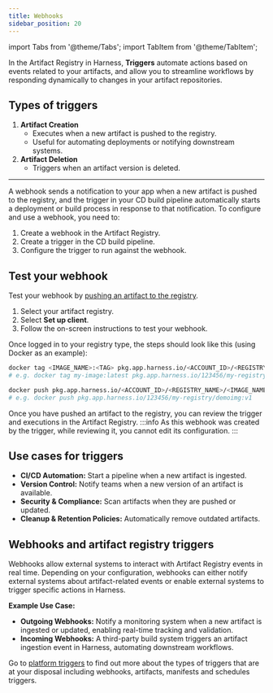 ```yaml
---
title: Webhooks
sidebar_position: 20
---
```


import Tabs from '@theme/Tabs';
import TabItem from '@theme/TabItem';

In the Artifact Registry in Harness, **Triggers** automate actions based on events related to your artifacts, and allow you to streamline workflows by responding dynamically to changes in your artifact repositories.

## Types of triggers
1. **Artifact Creation**
    - Executes when a new artifact is pushed to the registry.
    - Useful for automating deployments or notifying downstream systems.
2. **Artifact Deletion**
    - Triggers when an artifact version is deleted.
---
A webhook sends a notification to your app when a new artifact is pushed to the registry, and the trigger in your CD build pipeline automatically starts a deployment or build process in response to that notification.
To configure and use a webhook, you need to:

1. Create a webhook in the Artifact Registry.
2. Create a trigger in the CD build pipeline.
3. Configure the trigger to run against the webhook.

<Tabs>
<TabItem value="Add a webhook">
<DocVideo src="https://app.tango.us/app/embed/291ffc6f-26a4-4868-b0a7-946654e13bba" title="Creating a New Webhook in Harness Workspaces" />
</TabItem>
<TabItem value="Artifact source">
<DocVideo src="https://app.tango.us/app/embed/b82ecc59-130a-4c96-a7cb-c96c66d5c890" title="Find artifact source in deployment pipeline" />  
</TabItem>
<TabItem value="Create trigger">
<DocVideo src="https://app.tango.us/app/embed/b7effac1-e800-4567-adcc-d31881787c80" title="Create Trigger to run against your artifact registry webhook in Harness" />
</TabItem>
</Tabs>

## Test your webhook
Test your webhook by [pushing an artifact to the registry](/docs/artifact-registry/manage-artifacts/artifact-management#push-an-artifact).

1. Select your artifact registry.
2. Select **Set up client**.
3. Follow the on-screen instructions to test your webhook.

Once logged in to your registry type, the steps should look like this (using Docker as an example):

```bash
docker tag <IMAGE_NAME>:<TAG> pkg.app.harness.io/<ACCOUNT_ID>/<REGISTRY_NAME>/<IMAGE_NAME>:<TAG>
# e.g. docker tag my-image:latest pkg.app.harness.io/123456/my-registry/demoimg:v1

docker push pkg.app.harness.io/<ACCOUNT_ID>/<REGISTRY_NAME>/<IMAGE_NAME>:<TAG>
# e.g. docker push pkg.app.harness.io/123456/my-registry/demoimg:v1
```

Once you have pushed an artifact to the registry, you can review the trigger and executions in the Artifact Registry.
:::info
As this webhook was created by the trigger, while reviewing it, you cannot edit its configuration.
:::

<DocVideo src="https://app.tango.us/app/embed/7c7bfa7d-7643-4b7a-ace1-ff4f0b3d70f2" title="Review your trigger Webhook configuration and executions in Harness Artifact Registry" />

## Use cases for triggers
- **CI/CD Automation:** Start a pipeline when a new artifact is ingested.
- **Version Control:** Notify teams when a new version of an artifact is available.
- **Security & Compliance:** Scan artifacts when they are pushed or updated.
- **Cleanup & Retention Policies:** Automatically remove outdated artifacts.

## Webhooks and artifact registry triggers
Webhooks allow external systems to interact with Artifact Registry events in real time. Depending on your configuration, webhooks can either notify external systems about artifact-related events or enable external systems to trigger specific actions in Harness.

**Example Use Case:**
- **Outgoing Webhooks:** Notify a monitoring system when a new artifact is ingested or updated, enabling real-time tracking and validation.
- **Incoming Webhooks:** A third-party build system triggers an artifact ingestion event in Harness, automating downstream workflows.

Go to [platform triggers](/docs/platform/triggers/triggers-overview) to find out more about the types of triggers that are at your disposal including webhooks, artifacts, manifests and schedules triggers.